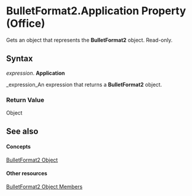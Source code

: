 
# BulletFormat2.Application Property (Office)

Gets an object that represents the  **BulletFormat2** object. Read-only.


## Syntax

 _expression_. **Application**

 _expression_An expression that returns a  **BulletFormat2** object.


### Return Value

Object


## See also


#### Concepts


 [BulletFormat2 Object](ad4c2a05-c34d-fbd4-6b12-3153b94d2c4e.md)
#### Other resources


 [BulletFormat2 Object Members](1a86b4e3-0c8c-1900-708f-37486bf71169.md)
